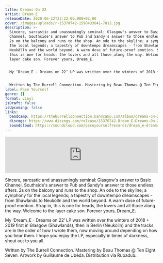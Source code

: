 ```yaml
---
title: Dreams On 22
artist: Dream_E
releaseDate: 2020-06-22T23:22:00.000+02:00
cover: /images/uploads/r-15370742-1590433841-7812.jpg
description: >-
  Sincere, sarcastic and unassumingly seminal: Glasgow's answer to Basic
  Channel, Southside's answer to Pub and Sandy's answer to those endless afters.
  2s on the balcony and runs to the shop. An ode to the skyline; a symphony for
  the local legends; a tapestry of downtempo dreamscapes - from Shawlands to
  Neukölln and the world beyond. A warm dose of future-proof emotion. Strap in,
  this is one for heads, the lovers and all those along the way. Welcome to the
  layer cake son. Forever yours, Dream_E.


  My ‘Dream_E - Dreams on 22’ LP was written over the winters of 2018 + 2019 first in Glasgow (Shawlands), then in Berlin (Neukölln) and the tracks are in the order of how I wrote them, now moving around depending on how you hear them. I hope you enjoy the LP, especially in times of darkness, shout out to you all.


  Written by The Burrell Connection. Mastering by Beau Thomas @ Ten Eight Seven. Artwork by Guillaume de Ubéda. Distribution via Rubadub.
label: Pace Yourself
genre: []
format: vinyl
isDraft: false
isUpcoming: false
links:
  bandcamp: https://theburrellconnection.bandcamp.com/album/dreams-on-22-pace-yourself
  discogs: https://www.discogs.com/release/15370742-Dream_E-Dreams-On-22-
  soundcloud: https://soundcloud.com/paceyourselfrecords/dream_e-dreams-on-22-pace002?in=theburrellconnection/sets/releases
---
```

<iframe style="border: 0; width: 100%; height: 120px;" src="https://bandcamp.com/EmbeddedPlayer/album=3277662088/size=large/bgcol=ffffff/linkcol=0687f5/tracklist=false/artwork=small/transparent=true/" seamless><a href="https://theburrellconnection.bandcamp.com/album/dreams-on-22-pace-yourself">Dreams On 22 \[Pace Yourself] by The Burrell Connection</a></iframe>



Sincere, sarcastic and unassumingly seminal: Glasgow's answer to Basic Channel, Southside's answer to Pub and Sandy's answer to those endless afters. 2s on the balcony and runs to the shop. An ode to the skyline; a symphony for the local legends; a tapestry of downtempo dreamscapes - from Shawlands to Neukölln and the world beyond. A warm dose of future-proof emotion. Strap in, this is one for heads, the lovers and all those along the way. Welcome to the layer cake son. Forever yours, Dream_E.

My ‘Dream_E - Dreams on 22’ LP was written over the winters of 2018 + 2019 first in Glasgow (Shawlands), then in Berlin (Neukölln) and the tracks are in the order of how I wrote them, now moving around depending on how you hear them. I hope you enjoy the LP, especially in times of darkness, shout out to you all.

Written by The Burrell Connection. Mastering by Beau Thomas @ Ten Eight Seven. Artwork by Guillaume de Ubéda. Distribution via Rubadub.
